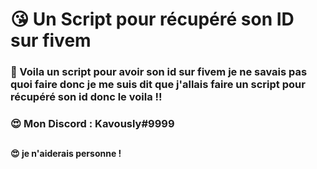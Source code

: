# 😘 Un Script pour récupéré son ID sur fivem
### 💖 Voila un script pour avoir son id sur fivem je ne savais pas quoi faire donc je me suis dit que j'allais faire un script pour récupéré son id donc le voila !!
### 😍 Mon Discord : Kavously#9999
##
#### 😍 je n'aiderais personne !
